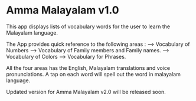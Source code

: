 Amma Malayalam v1.0
===================================

This app displays lists of vocabulary words for the user to learn the Malayalam language.

The App provides quick reference to the following areas :
--> Vocabulary of Numbers 
--> Vocabulary of Family members and Family names.
--> Vocabulary of Colors
--> Vocabulary for Phrases.

All the four areas has the English, Malayalam translations and voice pronunciations. A tap on each word will spell out the word in malayalam language.

Updated version for Amma Malayalam v2.0 will be released soon.
